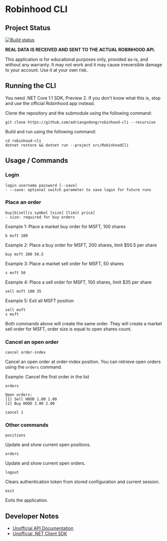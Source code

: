 # Robinhood CLI

## Project Status

[![Build status](https://ci.appveyor.com/api/projects/status/hed8j6vdhog1d9al/branch/master?svg=true)](https://ci.appveyor.com/project/adriangodong/robinhood-cli-9hirg/branch/master)

**REAL DATA IS RECEIVED AND SENT TO THE ACTUAL ROBINHOOD API.**

This application is for educational purposes only, provided as-is, and without any warranty. It may not work and it may cause irreversible damage to your account. Use it at your own risk.

## Running the CLI

You need .NET Core 1.1 SDK, Preview 2. If you don't know what this is, stop and use the official Robinhood app instead.

Clone the repository and the submodule using the following command:

    git clone https://github.com/adriangodong/robinhood-cli --recursive

Build and run using the following command:

    cd robinhood-cli
    dotnet restore && dotnet run --project src/RobinhoodCli

## Usage / Commands

### Login

    login username password [--save]
    - --save: optional switch parameter to save login for future runs

### Place an order

    buy|b|sell|s symbol [size] [limit price]
    - size: required for buy orders

Example 1: Place a market buy order for MSFT, 100 shares

    b msft 100

Example 2: Place a buy order for MSFT, 200 shares, limit $50.5 per share

    buy msft 200 50.5

Example 3: Place a market sell order for MSFT, 50 shares

    s msft 50

Example 4: Place a sell order for MSFT, 100 shares, limit $35 per share

    sell msft 100 35

Example 5: Exit all MSFT position

    sell msft
    s msft

Both commands above will create the same order.
They will create a market sell order for MSFT, order size is equal to open shares count.

### Cancel an open order

    cancel order-index

Cancel an open order at order-index position. You can retrieve open orders using the `orders` command.

Example: Cancel the first order in the list

    orders

    Open orders:
    [1] Sell HOOD 1.00 1.00
    [2] Buy HOOD 3.00 2.00

    cancel 1

### Other commands

    positions

Update and show current open positions.

    orders

Update and show current open orders.

    logout

Clears authentication token from stored configuration and current session.

    exit

Exits the application.

## Developer Notes

* [Unofficial API Documentation](https://github.com/sanko/Robinhood)
* [Unofficial .NET Client SDK](https://github.com/thiagoamarante/Deadlock.Robinhood)